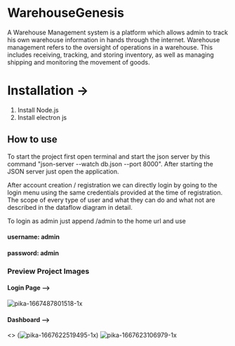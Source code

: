 # WarehouseGenesis
A Warehouse Management system is a platform which allows admin to track his own
warehouse information in hands through the internet. Warehouse management refers to the
oversight of operations in a warehouse. This includes receiving, tracking, and storing inventory,
as well as managing shipping and monitoring the movement of goods.

# Installation ->
1. Install Node.js
2. Install electron js


## How to use
To start the project first open terminal and start the json server by this command "json-server --watch db.json --port 8000". 
After starting the JSON server just open the application.

After account creation / registration we can directly login by going to the login menu
using the same credentials provided at the time of registration. The scope of every type of user
and what they can do and what not are described in the dataflow diagram in detail.

To login as admin just append /admin to the home url and use   
#### username: admin ####
#### password: admin ####

### Preview Project Images

#### Login Page --> ####
![pika-1667487801518-1x](https://user-images.githubusercontent.com/60438343/200002801-8eb7ea5f-4ff8-4ae6-8ae1-16321564355c.png)

#### Dashboard --> ####
<> (![pika-1667622519495-1x](https://user-images.githubusercontent.com/60438343/200101279-8f4bf50d-3c77-4278-9bc2-eb0a527aab6f.png))
![pika-1667623106979-1x](https://user-images.githubusercontent.com/60438343/200101353-b3053441-ec7b-4b50-836b-593495e15bdc.png)
